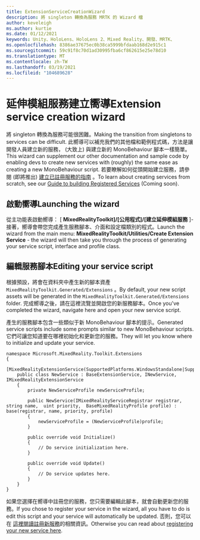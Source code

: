 ```yaml
---
title: ExtensionServiceCreationWizard
description: 將 singleton 轉換為服務 MRTK 的 Wizard 檔
author: keveleigh
ms.author: kurtie
ms.date: 01/12/2021
keywords: Unity、HoloLens、HoloLens 2、Mixed Reality、開發、MRTK、
ms.openlocfilehash: 8386ae37675ec0b38ca5999bfdaab168d2e915c1
ms.sourcegitcommit: 59c91f8c70d1ad30995fba6cf862615e25e78d10
ms.translationtype: MT
ms.contentlocale: zh-TW
ms.lasthandoff: 03/19/2021
ms.locfileid: "104689628"
---
```

# <a name="extension-service-creation-wizard"></a><span data-ttu-id="42226-104">延伸模組服務建立嚮導</span><span class="sxs-lookup"><span data-stu-id="42226-104">Extension service creation wizard</span></span>

<span data-ttu-id="42226-105">將 singleton 轉換為服務可能很困難。</span><span class="sxs-lookup"><span data-stu-id="42226-105">Making the transition from singletons to services can be difficult.</span></span> <span data-ttu-id="42226-106">此嚮導可以補充我們的其他檔和範例程式碼，方法是讓開發人員建立新的服務， (大致上) 與建立新的 MonoBehaviour 腳本一樣簡單。</span><span class="sxs-lookup"><span data-stu-id="42226-106">This wizard can supplement our other documentation and sample code by enabling devs to create new services with (roughly) the same ease as creating a new MonoBehaviour script.</span></span> <span data-ttu-id="42226-107">若要瞭解如何從頭開始建立服務，請參閱 (即將推出) [建立已註冊服務的指南](../../out-of-scope/MixedRealityConfigurationGuide.md) 。</span><span class="sxs-lookup"><span data-stu-id="42226-107">To learn about creating services from scratch, see our [Guide to building Registered Services](../../out-of-scope/MixedRealityConfigurationGuide.md) (Coming soon).</span></span>

## <a name="launching-the-wizard"></a><span data-ttu-id="42226-108">啟動嚮導</span><span class="sxs-lookup"><span data-stu-id="42226-108">Launching the wizard</span></span>

<span data-ttu-id="42226-109">從主功能表啟動嚮導： [ **MixedRealityToolkit]/[公用程式]/[建立延伸模組服務** ]-接著，嚮導會帶您完成產生服務腳本、介面和設定檔類別的程式。</span><span class="sxs-lookup"><span data-stu-id="42226-109">Launch the wizard from the main menu: **MixedRealityToolkit/Utilities/Create Extension Service** - the wizard will then take you through the process of generating your service script, interface and profile class.</span></span>

## <a name="editing-your-service-script"></a><span data-ttu-id="42226-110">編輯服務腳本</span><span class="sxs-lookup"><span data-stu-id="42226-110">Editing your service script</span></span>

<span data-ttu-id="42226-111">根據預設，將會在資料夾中產生新的腳本資產 `MixedRealityToolkit.Generated/Extensions` 。</span><span class="sxs-lookup"><span data-stu-id="42226-111">By default, your new script assets will be generated in the `MixedRealityToolkit.Generated/Extensions` folder.</span></span> <span data-ttu-id="42226-112">完成嚮導之後，請在這裡流覽並開啟您的新服務腳本。</span><span class="sxs-lookup"><span data-stu-id="42226-112">Once you've completed the wizard, navigate here and open your new service script.</span></span>

<span data-ttu-id="42226-113">產生的服務腳本包含一些類似于新 MonoBehaviour 腳本的提示。</span><span class="sxs-lookup"><span data-stu-id="42226-113">Generated service scripts include some prompts similar to new MonoBehaviour scripts.</span></span> <span data-ttu-id="42226-114">它們可讓您知道要在哪裡初始化和更新您的服務。</span><span class="sxs-lookup"><span data-stu-id="42226-114">They will let you know where to initialize and update your service.</span></span>

    namespace Microsoft.MixedReality.Toolkit.Extensions
    {
        [MixedRealityExtensionService(SupportedPlatforms.WindowsStandalone|SupportedPlatforms.MacStandalone|SupportedPlatforms.LinuxStandalone|SupportedPlatforms.WindowsUniversal)]
        public class NewService : BaseExtensionService, INewService, IMixedRealityExtensionService
        {
            private NewServiceProfile newServiceProfile;
    
            public NewService(IMixedRealityServiceRegistrar registrar,  string name,  uint priority,  BaseMixedRealityProfile profile) : base(registrar, name, priority, profile) 
            {
                newServiceProfile = (NewServiceProfile)profile;
            }
    
            public override void Initialize()
            {
                // Do service initialization here.
            }
    
            public override void Update()
            {
                // Do service updates here.
            }
        }
    }

<span data-ttu-id="42226-115">如果您選擇在嚮導中註冊您的服務，您只需要編輯此腳本，就會自動更新您的服務。</span><span class="sxs-lookup"><span data-stu-id="42226-115">If you chose to register your service in the wizard, all you have to do is edit this script and your service will automatically be updated.</span></span> <span data-ttu-id="42226-116">否則，您可以在 [這裡閱讀註冊新服務](../../out-of-scope/MixedRealityConfigurationGuide.md)的相關資訊。</span><span class="sxs-lookup"><span data-stu-id="42226-116">Otherwise you can read about [registering your new service here](../../out-of-scope/MixedRealityConfigurationGuide.md).</span></span>
